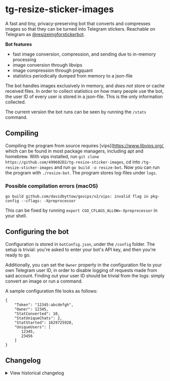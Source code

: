 # tg-resize-sticker-images
A fast and tiny, privacy-preserving bot that converts and compresses images so that they can be turned into Telegram stickers. Reachable on Telegram as [@resizeimgforstickerbot](https://t.me/resizeimgforstickerbot).

**Bot features**
- fast image conversion, compression, and sending due to in-memory processing
- image conversion through libvips
- image compression through pngquant
- statistics periodically dumped from memory to a json-file

The bot handles images exclusively in memory, and _does not_ store or cache received files. In order to collect statistics on how many people use the bot, the user ID of every user is stored in a json-file. This is the only information collected.

The current version the bot runs can be seen by running the `/stats` command.

## Compiling
Compiling the program from source requires [vips](https://www.libvips.org/, which can be found in most package managers, including apt and homebrew. With vips installed, run `git clone https://github.com/499602D2/tg-resize-sticker-images`, cd into `/tg-resize-sticker-images` and run `go build -o resize-bot`. Now you can run the program with `./resize-bot`. The program stores log-files under `logs`.

### Possible compilation errors (macOS)
    go build github.com/davidbyttow/govips/v2/vips: invalid flag in pkg-config --cflags: -Xpreprocessor

This can be fixed by running `export CGO_CFLAGS_ALLOW=-Xpreprocessor` in your shell.


## Configuring the bot
Configuration is stored in `botConfig.json`, under the `/config` folder. The setup is trivial: you're asked to enter your bot's API key, and then you're ready to go.

Additionally, you can set the `Owner` property in the configuration file to your own Telegram user ID, in order to disable logging of requests made from said account. Finding out your user ID should be trivial from the logs: simply convert an image or run a command.

A sample configuration file looks as follows:

```
{
    "Token": "12345:abcdefgh",
    "Owner": 12345,
    "StatConverted": 10,
    "StatUniqueChats": 2,
    "StatStarted": 1629725920,
    "UniqueUsers": [
       12345,
       23456
    ]
}
```

## Changelog
<details>
  <summary>View historical changelog</summary>

0.0.0: 2021.03.29: started

1.0.0: 2021.05.15: first go implementation

1.1.0: 2021.05.16: keeping track of unique chats, binsearch

1.2.0: 2021.05.17: callback buttons for /stats

1.3.0: 2021.05.17: image compression with pngquant

1.3.1: 2021.05.19: bug fixes, error handling

1.4.0: 2021.08.22: error handling, local API support, handle interrupts

1.4.1: 2021.08.25: logging changes to reduce disk writes

1.5.0: 2021.08.30: added anti-spam measures, split the program into modules

1.5.1: 2021.09.01: fix concurrent map writes

1.5.2: 2021.09.09: improvements to spam management

1.5.3: 2021.09.10: address occasional runtime errors

1.5.4: 2021.09.13: tweaks to file names

1.5.5: 2021.09.15: tweaks to error messages, memory

1.5.6: 2021.09.27: logging improvements, add anti-spam insights

1.5.7: 2021.09.30: callbacks for /spam, logging

1.5.8: 2021.11.11: improvements to /spam command, bump telebot + core

1.6.0: 2021.11.13: implement a message send queue, locks for config

1.6.1: 2021.11.13: send error messages with queue

1.6.2: 2021.11.14: add session struct, simplify media handling, add webp support

1.6.3: 2021.11.15: log dl/resize failures, improve /start

1.6.4: 2021.11.15: don't store chat ID on /start

1.7.0: 2021.12.08: upgrade to telebot v3 and migrate code

1.7.1: 2021.12.21: code refactor, bump deps

1.8.0: 2022.02.01: remove local API code, refactor, small fixes, rewrite resize function
</details>
